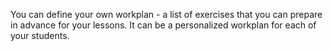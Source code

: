 You can define your own workplan - a list of exercises that you can prepare in advance for your lessons. It can be a personalized workplan for each of your students.
